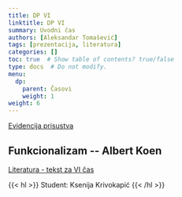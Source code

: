 ```yaml
---
title: DP VI
linktitle: DP VI
summary: Uvodni čas
authors: [Aleksandar Tomašević]
tags: [prezentacija, literatura]
categories: []
toc: true  # Show table of contents? true/false
type: docs  # Do not modify.
menu:
  dp:
    parent: Časovi
    weight: 1
weight: 6
---
```



[Evidencija prisustva](https://forms.gle/nrYLHYuVGPUBxoFv6)



## Funkcionalizam -- Albert Koen

[Literatura - tekst za VI čas](/files/dp-l-06.pdf)

{{< hl >}} Student: Ksenija Krivokapić {{< /hl >}}





